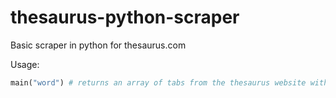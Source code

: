 # thesaurus-python-scraper
Basic scraper in python for thesaurus.com

Usage:

```python
main("word") # returns an array of tabs from the thesaurus website with synonyms, antonyms, and category (with definition and part of speech)
```
